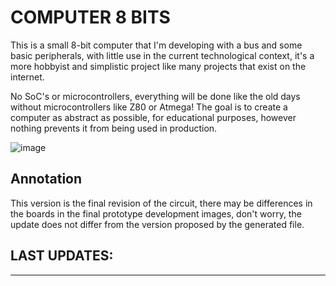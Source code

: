 **COMPUTER 8 BITS**
===============================

This is a small 8-bit computer that I'm developing with a bus and some basic peripherals, with little use in the current technological context, it's a more hobbyist and simplistic project like many projects that exist on the internet.

No SoC's or microcontrollers, everything will be done like the old days without microcontrollers like Z80 or Atmega! The goal is to create a computer as abstract as possible, for educational purposes, however nothing prevents it from being used in production.


![image](https://i.imgur.com/ElBRN8j.png)


Annotation
-------

This version is the final revision of the circuit, there may be differences in the boards in the final prototype development images, don't worry, the update does not differ from the version proposed by the generated file.


LAST UPDATES:
-------

***
